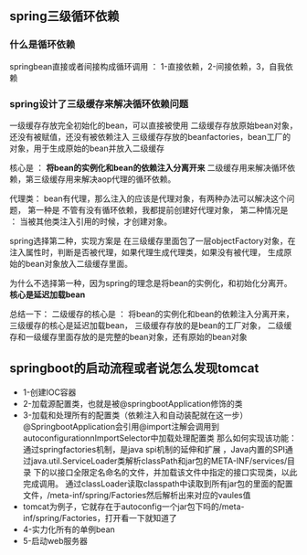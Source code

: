 ## spring三级循环依赖

### 什么是循环依赖

springbean直接或者间接构成循环调用 ： 1-直接依赖，2-间接依赖，3，自我依赖

### spring设计了三级缓存来解决循环依赖问题

一级缓存存放完全初始化的bean，可以直接被使用
二级缓存存放原始bean对象，还没有被赋值，还没有被依赖注入
三级缓存存放的beanfactories，bean工厂的对象，用于生成原始的bean并放入二级缓存

核心是 ： **将bean的实例化和bean的依赖注入分离开来**
二级缓存用来解决循环依赖，第三级缓存用来解决aop代理的循环依赖。

代理类： bean有代理，那么注入的应该是代理对象，有两种办法可以解决这个问题， 
第一种是 不管有没有循环依赖，我都提前创建好代理对象，
第二种情况是 ： 当被其他类注入引用的时候，才创建对象。

spring选择第二种，实现方案是 在三级缓存里面包了一层objectFactory对象，在注入属性时，判断是否被代理，如果代理生成代理类，如果没有被代理，
生成原始的bean对象放入二级缓存里面。

为什么不选择第一种，因为spring的理念是将bean的实例化，和初始化分离开。**核心是延迟加载bean**

总结一下： 二级缓存的核心是 ： 将bean的实例化和bean的依赖注入分离开来，三级缓存的核心是延迟加载bean， 三级缓存存放的是bean的工厂对象，
二级缓存和一级缓存里面存放的是完整的bean对象，还有原始的bean对象


## springboot的启动流程或者说怎么发现tomcat
+ 1-创建IOC容器
+ 2-加载源配置类，也就是被@springbootApplication修饰的类
+ 3-加载和处理所有的配置类（依赖注入和自动装配就在这一步）
  @SpringbootApplication会引用@import注解会调用到autoconfigurationnImportSelector中加载处理配置类
  那么如何实现该功能： 
  通过springfactories机制，是java spi机制的延伸和扩展 ，Java内置的SPI通过java.util.ServiceLoader类解析classPath和jar包的META-INF/services/目录 下的以接口全限定名命名的文件，并加载该文件中指定的接口实现类，以此完成调用。
  通过classLoader读取classpath中读取到所有jar包的里面的配置文件，/meta-inf/spring/Factories然后解析出来对应的vaules值
+ tomcat为例子，它就存在于autoconfig一个jar包下吗的/meta-inf/spring/Factories，打开看一下就知道了
+ 4-实力化所有的单例bean
+ 5-启动web服务器